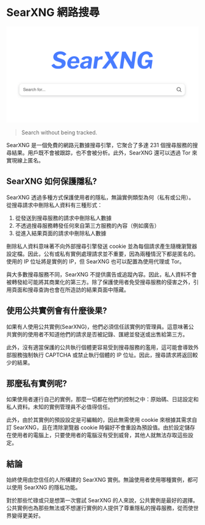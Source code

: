 # SearXNG 網路搜尋

![](./assets/searxng_icon.png)

> Search without being tracked.

SearXNG 是一個免費的網路元數據搜尋引擎，它聚合了多達 231 個搜尋服務的搜尋結果。用戶既不會被跟踪，也不會被分析。此外，SearXNG 還可以透過 Tor 來實現線上匿名。

## SearXNG 如何保護隱私?

SearXNG 透過多種方式保護使用者的隱私，無論實例類型為何（私有或公用）。從搜尋請求中刪除私人資料有三種形式：

1. 從發送到搜尋服務的請求中刪除私人數據
2. 不透過搜尋服務轉發任何來自第三方服務的內容（例如廣告）
3. 從進入結果頁面的請求中刪除私人數據

刪除私人資料意味著不向外部搜尋引擎發送 cookie 並為每個請求產生隨機瀏覽器設定檔。因此，公有或私有實例處理請求並不重要，因為兩種情況下都是匿名的。使用的 IP 位址將是實例的 IP，但 SearXNG 也可以配置為使用代理或 Tor。

與大多數搜尋服務不同，SearXNG 不提供廣告或追蹤內容。因此，私人資料不會被轉發給可能將其商業化的第三方。除了保護使用者免受搜尋服務的侵害之外，引用頁面和搜尋查詢也會在所造訪的結果頁面中隱藏。

## 使用公共實例會有什麼後果?

如果有人使用公共實例(SearXNG)，他們必須信任該實例的管理員。這意味著公共實例的使用者不知道他們的請求是否被記錄、匯總並發送或出售給第三方。

此外，沒有適當保護的公共執行個體更容易受到搜尋服務的濫用，這可能會導致外部服務強制執行 CAPTCHA 或禁止執行個體的 IP 位址。因此，搜尋請求將返回較少的結果。

## 那麼私有實例呢?

如果使用者運行自己的實例，那麼一切都在他們的控制之中：原始碼、日誌設定和私人資料。未知的實例管理員不必值得信任。

此外，由於其實例的預設設定是可編輯的，因此無需使用 cookie 來根據其需求自訂 SearXNG，且在清除瀏覽器 cookie 時偏好不會重設為預設值。由於設定儲存在使用者的電腦上，只要使用者的電腦沒有受到威脅，其他人就無法存取這些設定。

## 結論

始終使用由您信任的人所構建的 SearXNG 實例。無論使用者使用哪種實例，都可以使用 SearXNG 的隱私功能。

對於那些忙碌或只是想第一次嘗試 SearXNG 的人來說，公共實例是最好的選擇。公共實例也為那些無法或不想運行實例的人提供了尊重隱私的搜尋服務，從而使世界變得更美好。